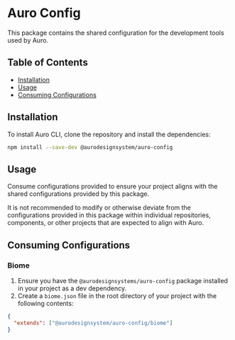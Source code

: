 # Auro Config

This package contains the shared configuration for the development tools used by Auro.

## Table of Contents

- [Installation](#installation)
- [Usage](#usage)
- [Consuming Configurations](#consuming-configurations)

## Installation

To install Auro CLI, clone the repository and install the dependencies:

```bash
npm install --save-dev @aurodesignsystem/auro-config
```

## Usage

Consume configurations provided to ensure your project aligns with the shared configurations provided by this package.

It is not recommended to modify or otherwise deviate from the configurations provided in this package within individual repositories, components, or other projects that are expected to align with Auro.

## Consuming Configurations

### Biome

1. Ensure you have the `@aurodesignsystems/auro-config` package installed in your project as a dev dependency.
2. Create a `biome.json` file in the root directory of your project with the following contents:
  ```json
  {
    "extends": ["@aurodesignsystem/auro-config/biome"]
  }
  ```